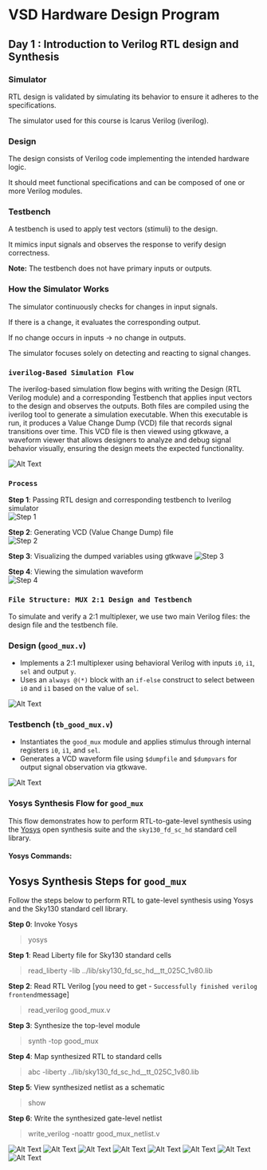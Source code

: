 # VSD Hardware Design Program

## Day 1 : Introduction to Verilog RTL design and Synthesis

### Simulator
RTL design is validated by simulating its behavior to ensure it adheres to the specifications.

The simulator used for this course is Icarus Verilog (iverilog).

### Design
The design consists of Verilog code implementing the intended hardware logic.

It should meet functional specifications and can be composed of one or more Verilog modules.

### Testbench
A testbench is used to apply test vectors (stimuli) to the design.

It mimics input signals and observes the response to verify design correctness.

<strong>Note:</strong> The testbench does not have primary inputs or outputs.

### How the Simulator Works
The simulator continuously checks for changes in input signals.

If there is a change, it evaluates the corresponding output.

If no change occurs in inputs → no change in outputs.

The simulator focuses solely on detecting and reacting to signal changes.

### `iverilog-Based Simulation Flow`

The iverilog-based simulation flow begins with writing the Design (RTL Verilog module) and a corresponding Testbench that applies input vectors to the design and observes the outputs. Both files are compiled using the iverilog tool to generate a simulation executable. When this executable is run, it produces a Value Change Dump (VCD) file that records signal transitions over time. This VCD file is then viewed using gtkwave, a waveform viewer that allows designers to analyze and debug signal behavior visually, ensuring the design meets the expected functionality.

![Alt Text](Images/Iverilog_based_simulation_flow.png)

### `Process`

**Step 1**: Passing RTL design and corresponding testbench to Iverilog simulator  
![Step 1](Images/1.png)

**Step 2**: Generating VCD (Value Change Dump) file  
![Step 2](Images/2.png)

**Step 3**: Visualizing the dumped variables using gtkwave
![Step 3](Images/3.png)

**Step 4**: Viewing the simulation waveform  
![Step 4](Images/4.png)


### `File Structure: MUX 2:1 Design and Testbench`

To simulate and verify a 2:1 multiplexer, we use two main Verilog files: the design file and the testbench file.

### Design (`good_mux.v`)
- Implements a 2:1 multiplexer using behavioral Verilog with inputs `i0`, `i1`, `sel` and output `y`.
- Uses an `always @(*)` block with an `if-else` construct to select between `i0` and `i1` based on the value of `sel`.
  
![Alt Text](Images/good_mux.png)

### Testbench (`tb_good_mux.v`)
- Instantiates the `good_mux` module and applies stimulus through internal registers `i0`, `i1`, and `sel`.
- Generates a VCD waveform file using `$dumpfile` and `$dumpvars` for output signal observation via gtkwave.

![Alt Text](Images/tb_good_mux.png)


### Yosys Synthesis Flow for `good_mux`

This flow demonstrates how to perform RTL-to-gate-level synthesis using the [Yosys](https://github.com/YosysHQ/yosys) open synthesis suite and the `sky130_fd_sc_hd` standard cell library.


#### Yosys Commands:
## Yosys Synthesis Steps for `good_mux`

Follow the steps below to perform RTL to gate-level synthesis using Yosys and the Sky130 standard cell library.

**Step 0**: Invoke Yosys

>yosys

**Step 1**: Read Liberty file for Sky130 standard cells

>read_liberty -lib ../lib/sky130_fd_sc_hd__tt_025C_1v80.lib

**Step 2**: Read RTL Verilog [you need to get - `Successfully finished verilog frontend`message]

>read_verilog good_mux.v

**Step 3**: Synthesize the top-level module

>synth -top good_mux

**Step 4**: Map synthesized RTL to standard cells

>abc -liberty ../lib/sky130_fd_sc_hd__tt_025C_1v80.lib

**Step 5**: View synthesized netlist as a schematic

>show

**Step 6**: Write the synthesized gate-level netlist

>write_verilog -noattr good_mux_netlist.v

![Alt Text](Images/5.png)
![Alt Text](Images/6.png)
![Alt Text](Images/7.png)
![Alt Text](Images/8.png)
![Alt Text](Images/9.png)
![Alt Text](Images/10.png)
![Alt Text](Images/11.png)
![Alt Text](Images/12.png)


